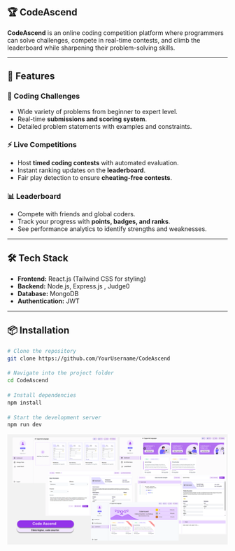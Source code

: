 ## 🏆 CodeAscend

**CodeAscend** is an online coding competition platform where programmers can solve challenges, compete in real-time contests, and climb the leaderboard while sharpening their problem-solving skills.

---

## 🚀 Features

### 🎯 Coding Challenges
- Wide variety of problems from beginner to expert level.
- Real-time **submissions and scoring system**.
- Detailed problem statements with examples and constraints.

### ⚡ Live Competitions
- Host **timed coding contests** with automated evaluation.
- Instant ranking updates on the **leaderboard**.
- Fair play detection to ensure **cheating-free contests**.

### 📊 Leaderboard
- Compete with friends and global coders.
- Track your progress with **points, badges, and ranks**.
- See performance analytics to identify strengths and weaknesses.



---
## 🛠️ Tech Stack
- **Frontend:** React.js (Tailwind CSS for styling)
- **Backend:** Node.js, Express.js , Judge0
- **Database:** MongoDB
- **Authentication:** JWT
---

## 📦 Installation

```bash
# Clone the repository
git clone https://github.com/YourUsername/CodeAscend

# Navigate into the project folder
cd CodeAscend

# Install dependencies
npm install

# Start the development server
npm run dev
```
![Untitled (1) (1)](https://github.com/Ali-dotcom98/CodeAscend/blob/main/CodeAscendMockup2.png?raw=true)

